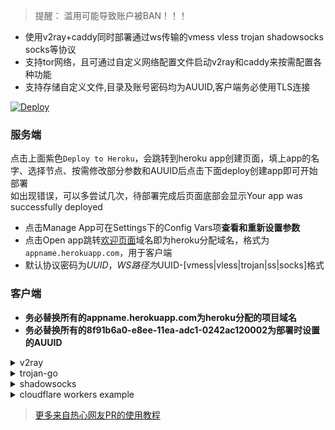 > 提醒： 滥用可能导致账户被BAN！！！   
  
* 使用v2ray+caddy同时部署通过ws传输的vmess vless trojan shadowsocks socks等协议  
* 支持tor网络，且可通过自定义网络配置文件启动v2ray和caddy来按需配置各种功能  
* 支持存储自定义文件,目录及账号密码均为AUUID,客户端务必使用TLS连接  
  
[![Deploy](https://www.herokucdn.com/deploy/button.png)](https://dashboard.heroku.com/new?template=https://github.com/dtuioplknkuy/kuhero)  
  
### 服务端
点击上面紫色`Deploy to Heroku`，会跳转到heroku app创建页面，填上app的名字、选择节点、按需修改部分参数和AUUID后点击下面deploy创建app即可开始部署  
如出现错误，可以多尝试几次，待部署完成后页面底部会显示Your app was successfully deployed  
  * 点击Manage App可在Settings下的Config Vars项**查看和重新设置参数**  
  * 点击Open app跳转[欢迎页面](/etc/CADDYIndexPage.md)域名即为heroku分配域名，格式为`appname.herokuapp.com`，用于客户端  
  * 默认协议密码为$UUID，WS路径为$UUID-[vmess|vless|trojan|ss|socks]格式
  
### 客户端
* **务必替换所有的appname.herokuapp.com为heroku分配的项目域名**  
* **务必替换所有的8f91b6a0-e8ee-11ea-adc1-0242ac120002为部署时设置的AUUID**  
  
<details>
<summary>v2ray</summary>

```bash
* 客户端下载：https://github.com/v2fly/v2ray-core/releases
* 代理协议：vless 或 vmess
* 地址：appname.herokuapp.com
* 端口：443
* 默认UUID：8f91b6a0-e8ee-11ea-adc1-0242ac120002
* 加密：none
* 传输协议：ws
* 伪装类型：none
* 路径：/8f91b6a0-e8ee-11ea-adc1-0242ac120002-vless // 默认vless使用/$uuid-vless，vmess使用/$uuid-vmess
* 底层传输安全：tls
```
</details>
  
<details>
<summary>trojan-go</summary>

```bash
* 客户端下载: https://github.com/p4gefau1t/trojan-go/releases
{
    "run_type": "client",
    "local_addr": "127.0.0.1",
    "local_port": 1080,
    "remote_addr": "appname.herokuapp.com",
    "remote_port": 443,
    "password": [
        "8f91b6a0-e8ee-11ea-adc1-0242ac120002"
    ],
    "websocket": {
        "enabled": true,
        "path": "/8f91b6a0-e8ee-11ea-adc1-0242ac120002-trojan",
        "host": "appname.herokuapp.com"
    }
}
```
</details>
  
<details>
<summary>shadowsocks</summary>

```bash
* 客户端下载：https://github.com/shadowsocks/shadowsocks-windows/releases/
* 服务器地址: appname.herokuapp.com
* 端口: 443
* 密码：password
* 加密：chacha20-ietf-poly1305
* 插件程序：v2ray-plugin_windows_amd64.exe  //需将插件https://github.com/shadowsocks/v2ray-plugin/releases下载解压后放至shadowsocks同目录
* 插件选项: tls;host=appname.herokuapp.com;path=/8f91b6a0-e8ee-11ea-adc1-0242ac120002-ss
```
</details>
  
<details>
<summary>cloudflare workers example</summary>

```js
const SingleDay = 'appname.herokuapp.com'
const DoubleDay = 'appname.herokuapp.com'
addEventListener(
    "fetch",event => {
    
        let nd = new Date();
        if (nd.getDate()%2) {
            host = SingleDay
        } else {
            host = DoubleDay
        }
        
        let url=new URL(event.request.url);
        url.hostname=host;
        let request=new Request(url,event.request);
        event. respondWith(
            fetch(request)
        )
    }
)
```
</details>
  
> [更多来自热心网友PR的使用教程](/tutorial)
